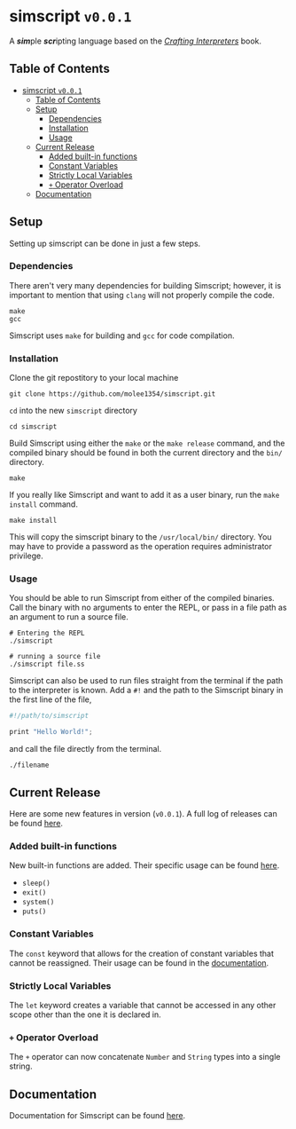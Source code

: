# simscript `v0.0.1`

A ***sim***ple ***scr***ipting language based on the [*Crafting Interpreters*](https://craftinginterpreters.com/) book.

## Table of Contents

- [simscript `v0.0.1`](#simscript-v001)
  - [Table of Contents](#table-of-contents)
  - [Setup](#setup)
    - [Dependencies](#dependencies)
    - [Installation](#installation)
    - [Usage](#usage)
  - [Current Release](#current-release)
    - [Added built-in functions](#added-built-in-functions)
    - [Constant Variables](#constant-variables)
    - [Strictly Local Variables](#strictly-local-variables)
    - [`+` Operator Overload](#-operator-overload)
  - [Documentation](#documentation)

## Setup

Setting up simscript can be done in just a few steps.

### Dependencies

There aren't very many dependencies for building Simscript; however, it is important to mention that using `clang` will not properly compile the code.

```shell
make
gcc
```

Simscript uses `make` for building and `gcc` for code compilation.

### Installation

Clone the git repostitory to your local machine

```shell
git clone https://github.com/molee1354/simscript.git
```

`cd` into the new `simscript` directory

```shell
cd simscript
```

Build Simscript using either the `make` or the `make release` command, and the compiled binary should be found in both the current directory and the `bin/` directory.

```shell
make
```

If you really like Simscript and want to add it as a user binary, run the `make install` command.

```shell
make install
```

This will copy the simscript binary to the `/usr/local/bin/` directory. You may have to provide a password as the operation requires administrator privilege.

### Usage

You should be able to run Simscript from either of the compiled binaries. Call the binary with no arguments to enter the REPL, or pass in a file path as an argument to run a source file.

```shell
# Entering the REPL
./simscript

# running a source file
./simscript file.ss
```

Simscript can also be used to run files straight from the terminal if the path to the interpreter is known. Add a `#!` and the path to the Simscript binary in the first line of the file,

```javascript
#!/path/to/simscript

print "Hello World!";
```

and call the file directly from the terminal.

```shell
./filename
```

## Current Release

Here are some new features in version (`v0.0.1`). A full log of releases can be found [here](./docs/release.md).

### Added built-in functions

New built-in functions are added. Their specific usage can be found [here](./docs/functions.md).

- `sleep()`
- `exit()`
- `system()`
- `puts()`

### Constant Variables

The `const` keyword that allows for the creation of constant variables that cannot be reassigned. Their usage can be found in the [documentation](./docs/syntax.md).

### Strictly Local Variables

The `let` keyword creates a variable that cannot be accessed in any other scope other than the one it is declared in.

### `+` Operator Overload

The `+` operator can now concatenate `Number` and `String` types into a single string.

## Documentation

Documentation for Simscript can be found [here](./docs/syntax.md).
